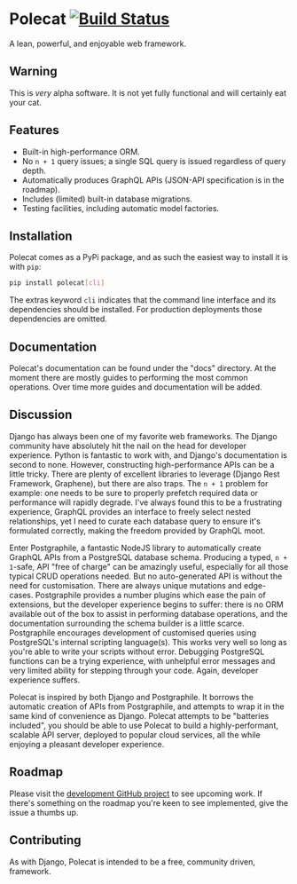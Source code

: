 # Polecat [![Build Status](https://cloud.drone.io/api/badges/furious-luke/polecat/status.svg)](https://cloud.drone.io/furious-luke/polecat)

A lean, powerful, and enjoyable web framework.

## Warning

This is *very* alpha software. It is not yet fully functional and will
certainly eat your cat.

## Features

 * Built-in high-performance ORM.
 * No `n + 1` query issues; a single SQL query is issued regardless of
   query depth.
 * Automatically produces GraphQL APIs (JSON-API specification is in
   the roadmap).
 * Includes (limited) built-in database migrations.
 * Testing facilities, including automatic model factories.
 
## Installation

Polecat comes as a PyPi package, and as such the easiest way to
install it is with `pip`:

``` bash
pip install polecat[cli]
```

The extras keyword `cli` indicates that the command line interface and
its dependencies should be installed. For production deployments those
dependencies are omitted.

## Documentation

Polecat's documentation can be found under the "docs" directory. At
the moment there are mostly guides to performing the most common
operations. Over time more guides and documentation will be added.

## Discussion

Django has always been one of my favorite web frameworks. The Django
community have absolutely hit the nail on the head for developer
experience. Python is fantastic to work with, and Django's
documentation is second to none. However, constructing
high-performance APIs can be a little tricky. There are plenty of
excellent libraries to leverage (Django Rest Framework, Graphene), but
there are also traps. The `n + 1` problem for example: one needs to be
sure to properly prefetch required data or performance will rapidly
degrade. I've always found this to be a frustrating experience,
GraphQL provides an interface to freely select nested relationships,
yet I need to curate each database query to ensure it's formulated
correctly, making the freedom provided by GraphQL moot.

Enter Postgraphile, a fantastic NodeJS library to automatically create
GraphQL APIs from a PostgreSQL database schema. Producing a typed,
`n + 1`-safe, API "free of charge" can be amazingly useful, especially
for all those typical CRUD operations needed. But no auto-generated
API is without the need for customisation. There are always unique
mutations and edge-cases. Postgraphile provides a number plugins which
ease the pain of extensions, but the developer experience begins to
suffer: there is no ORM available out of the box to assist in
performing database operations, and the documentation surrounding the
schema builder is a little scarce. Postgraphile encourages development
of customised queries using PostgreSQL's internal scripting
language(s). This works very well so long as you're able to write your
scripts without error. Debugging PostgreSQL functions can be a trying
experience, with unhelpful error messages and very limited ability for
stepping through your code. Again, developer experience suffers.

Polecat is inspired by both Django and Postgraphile. It borrows the
automatic creation of APIs from Postgraphile, and attempts to wrap it
in the same kind of convenience as Django. Polecat attempts to be
"batteries included", you should be able to use Polecat to build a
highly-performant, scalable API server, deployed to popular cloud
services, all the while enjoying a pleasant developer experience.

## Roadmap

Please visit the [development GitHub
project](https://github.com/furious-luke/polecat/projects/1) to see
upcoming work. If there's something on the roadmap you're keen to see
implemented, give the issue a thumbs up.

## Contributing

As with Django, Polecat is intended to be a free, community driven,
framework.
